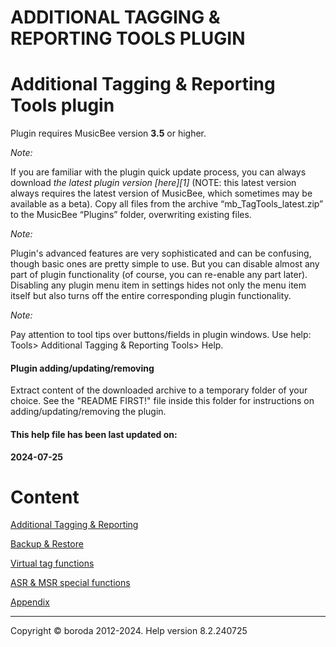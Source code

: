 # ADDITIONAL TAGGING & REPORTING TOOLS PLUGIN

# Additional Tagging \& Reporting Tools plugin

Plugin requires MusicBee version **3.5** or higher.

*Note:*

If you are familiar with the plugin quick update process, you can always download *the latest plugin version [here][1]* (NOTE: this latest version always requires the latest version of MusicBee, which sometimes may be available as a beta). Copy all files from the archive “mb_TagTools_latest.zip” to the MusicBee “Plugins” folder, overwriting existing files.

*Note:*

Plugin's advanced features are very sophisticated and can be confusing, though basic ones are pretty simple to use. But you can disable almost any part of plugin functionality (of course, you can re-enable any part later). Disabling any plugin menu item in settings hides not only the menu item itself but also turns off the entire corresponding plugin functionality.

*Note:*

Pay attention to tool tips over buttons/fields in plugin windows. Use help: Tools> Additional Tagging & Reporting Tools> Help.

#### Plugin adding/updating/removing

Extract content of the downloaded archive to a temporary folder of your choice. See the "README FIRST\!" file inside this folder for instructions on adding/updating/removing the plugin.

#### This help file has been last updated on:

**2024-07-25**

# Content

[Additional Tagging \& Reporting](docs/ADDITIONALTAGGINGREPORTING.md)

[Backup \& Restore](docs/BACKUPRESTORE.md)

[Virtual tag functions](docs/VIRTUALTAGFUNCTIONS.md)

[ASR \& MSR special functions](docs/ASRMSRSPECIALFUNCTIONS.md)

[Appendix](docs/APPENDIX.md)

***

Copyright © boroda 2012-2024. Help version 8.2.240725